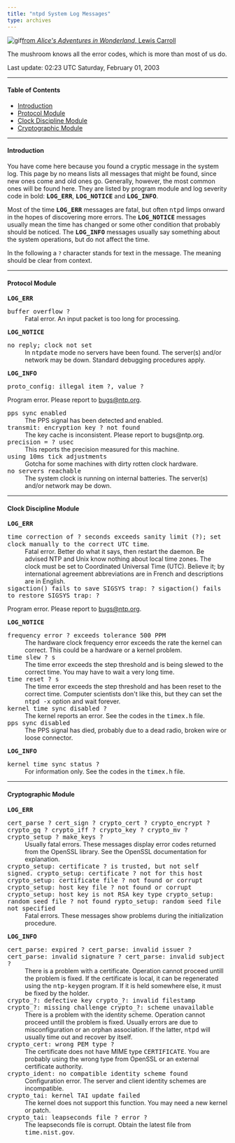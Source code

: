 ```yaml
---
title: "ntpd System Log Messages"
type: archives
---
```


![gif](/archives/pic/alice47.gif)[from _Alice's Adventures in Wonderland_, Lewis Carroll](http://www.eecis.udel.edu/~mills/pictures.html)

The mushroom knows all the error codes, which is more than most of us do.

Last update:  02:23 UTC Saturday, February 01, 2003

* * *

#### Table of Contents

*   [Introduction](/archives/4.2.0/msyslog/#introduction)
*   [Protocol Module](/archives/4.2.0/msyslog/#protocol-module)
*   [Clock Discipline Module](/archives/4.2.0/msyslog/#clock-discipline-module)
*   [Cryptographic Module](/archives/4.2.0/msyslog/#cryptographic-module)

* * *

#### Introduction

You have come here because you found a cryptic message in the system log. This page by no means lists all messages that might be found, since new ones come and old ones go. Generally, however, the most common ones will be found here. They are listed by program module and log severity code in bold: <tt>**LOG_ERR**</tt>, **<tt>LOG_NOTICE</tt>** and <tt>**LOG_INFO**</tt>.

Most of the time **<tt>LOG_ERR</tt>** messages are fatal, but often <tt>ntpd</tt> limps onward in the hopes of discovering more errors. The <tt>**LOG_NOTICE**</tt> messages usually mean the time has changed or some other condition that probably should be noticed. The <tt>**LOG_INFO**</tt> messages usually say something about the system operations, but do not affect the time.

In the following a `?` character stands for text in the message. The meaning should be clear from context.

* * *

#### Protocol Module

<tt>**LOG_ERR**</tt>

<dt><tt>buffer overflow ?</tt></dt>

<dd>Fatal error. An input packet is too long for processing.</dd>

<tt>**LOG_NOTICE**</tt>

<dt><tt>no reply; clock not set</tt></dt>

<dd>In <tt>ntpdate</tt> mode no servers have been found. The server(s) and/or network may be down. Standard debugging procedures apply.</dd>

<tt>**LOG_INFO**</tt>

<dt><tt>proto_config: illegal item ?, value ?</tt></dt>

Program error. Please report to bugs@ntp.org. 

<dt><tt>pps sync enabled</tt></dt>

<dd>The PPS signal has been detected and enabled.</dd>

<dt><tt>transmit: encryption key ? not found</tt></dt>

<dd>The key cache is inconsistent. Please report to bugs@ntp.org. </dd>

<dt><tt>precision = ? usec</tt></dt>

<dd>This reports the precision measured for this machine.</dd>

<dt><tt>using 10ms tick adjustments</tt></dt>

<dd>Gotcha for some machines with dirty rotten clock hardware.</dd>

<dt><tt>no servers reachable</tt></dt>

<dd>The system clock is running on internal batteries. The server(s) and/or network may be down.</dd>

* * *

#### Clock Discipline Module

<tt>**LOG_ERR**</tt>

<dt><tt>time correction of ? seconds exceeds sanity limit (?); set clock manually to the correct UTC time</tt>.</dt>

<dd>Fatal error. Better do what it says, then restart the daemon. Be advised NTP and Unix know nothing about local time zones. The clock must be set to Coordinated Universal Time (UTC). Believe it; by international agreement abbreviations are in French and descriptions are in English.</dd>

<dt><tt>sigaction() fails to save SIGSYS trap: ? </tt> 
</tt><tt>sigaction() fails to restore SIGSYS trap: ?</tt></dt>

Program error. Please report to bugs@ntp.org.

<tt>**LOG_NOTICE**</tt>

<dt><tt>frequency error ? exceeds tolerance 500 PPM</tt></dt>

<dd>The hardware clock frequency error exceeds the rate the kernel can correct. This could be a hardware or a kernel problem.</dd>

<dt><tt>time slew ? s</tt></dt>

<dd>The time error exceeds the step threshold and is being slewed to the correct time. You may have to wait a very long time.</dd>

<dt><tt>time reset ? s</tt></dt>

<dd>The time error exceeds the step threshold and has been reset to the correct time. Computer scientists don't like this, but they can set the <tt>ntpd -x</tt> option and wait forever.</dd>

<dt><tt>kernel time sync disabled ?</tt></dt>

<dd>The kernel reports an error. See the codes in the <tt>timex.h</tt> file.</dd>

<dt><tt>pps sync disabled</tt></dt>

<dd>The PPS signal has died, probably due to a dead radio, broken wire or loose connector.</dd>

<tt>**LOG_INFO**</tt>

<dt><tt>kernel time sync status ?</tt></dt>

<dd>For information only. See the codes in the <tt>timex.h</tt> file.</dd>

* * *

#### Cryptographic Module

<tt>**LOG_ERR**</tt>

<dt><tt>cert_parse ?  
</tt><tt>cert_sign ?  
</tt><tt>crypto_cert ?  
</tt><tt>crypto_encrypt ?  
</tt><tt>crypto_gq ?  
</tt><tt>crypto_iff ?  
</tt><tt>crypto_key ?  
</tt><tt>crypto_mv ?  
</tt><tt>crypto_setup ?  
</tt><tt>make_keys ?</tt></dt>

<dd>Usually fatal errors. These messages display error codes returned from the OpenSSL library. See the OpenSSL documentation for explanation.</dd>

<dt><tt>crypto_setup: certificate ? is trusted, but not self signed.  
</tt><tt>crypto_setup: certificate ? not for this host  
</tt><tt>crypto_setup: certificate file ? not found or corrupt  
</tt><tt>crypto_setup: host key file ? not found or corrupt  
</tt><tt>crypto_setup: host key is not RSA key type  
</tt><tt>crypto_setup: random seed file ? not found  
</tt><tt>rypto_setup: random seed file not specified</tt></dt>

<dd>Fatal errors. These messages show problems during the initialization procedure.</dd>

<tt>**LOG_INFO**</tt>

<dt><tt>cert_parse: expired ?  
</tt><tt>cert_parse: invalid issuer ?  
</tt><tt>cert_parse: invalid signature ?  
</tt><tt>cert_parse: invalid subject ?</tt></dt>

<dd>There is a problem with a certificate. Operation cannot proceed untill the problem is fixed. If the certificate is local, it can be regenerated using the <tt>ntp-keygen</tt> program. If it is held somewhere else, it must be fixed by the holder.</dd>

<dt><tt>crypto_?: defective key  
</tt><tt>crypto_?: invalid filestamp  
</tt><tt>crypto_?: missing challenge  
</tt><tt>crypto_?: scheme unavailable</tt></dt>

<dd>There is a problem with the identity scheme. Operation cannot proceed untill the problem is fixed. Usually errors are due to misconfiguration or an orphan association. If the latter, <tt>ntpd</tt> will usually time out and recover by itself.</dd>

<dt><tt>crypto_cert: wrong PEM type ?</tt></dt>

<dd>The certificate does not have MIME type <tt>CERTIFICATE</tt>. You are probably using the wrong type from OpenSSL or an external certificate authority.</dd>

<dt><tt>crypto_ident: no compatible identity scheme found</tt></dt>

<dd>Configuration error. The server and client identity schemes are incompatible.</dd>

<dt><tt>crypto_tai: kernel TAI update failed</tt></dt>

<dd>The kernel does not support this function. You may need a new kernel or patch.</dd>

<dt><tt>crypto_tai: leapseconds file ? error ?</tt></dt>

<dd>The leapseconds file is corrupt. Obtain the latest file from <tt>time.nist.gov</tt>.</dd>
